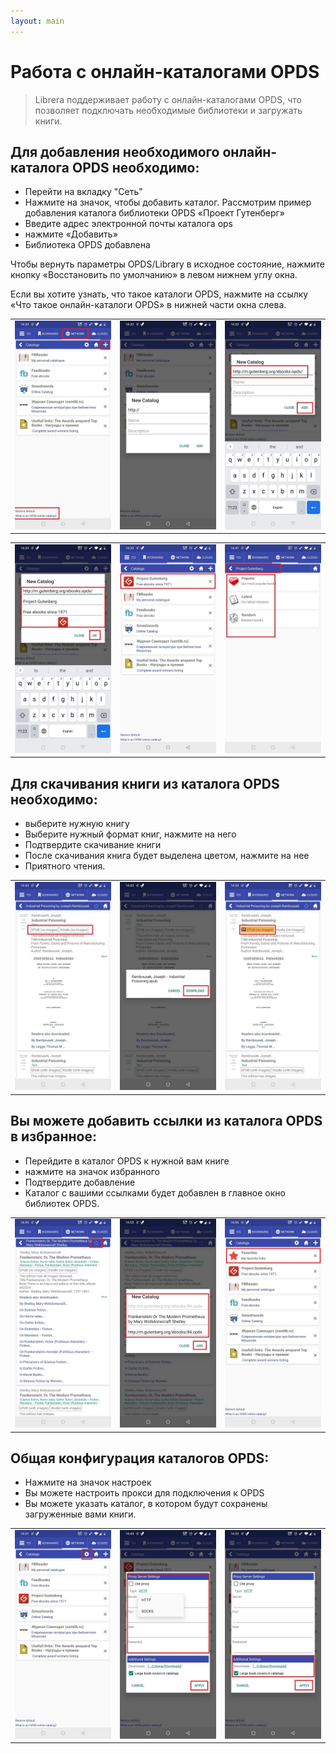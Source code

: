 ```yaml
---
layout: main
---
```


# Работа с онлайн-каталогами OPDS

> Librera поддерживает работу с онлайн-каталогами OPDS, что позволяет подключать необходимые библиотеки и загружать книги.

## Для добавления необходимого онлайн-каталога OPDS необходимо:
* Перейти на вкладку &quot;Сеть&quot;
* Нажмите на значок, чтобы добавить каталог. Рассмотрим пример добавления каталога библиотеки OPDS «Проект Гутенберг»
* Введите адрес электронной почты каталога ops
* нажмите «Добавить»
* Библиотека OPDS добавлена

Чтобы вернуть параметры OPDS/Library в исходное состояние, нажмите кнопку «Восстановить по умолчанию» в левом нижнем углу окна.

Если вы хотите узнать, что такое каталоги OPDS, нажмите на ссылку «Что такое онлайн-каталоги OPDS» в нижней части окна слева.

||||
|-|-|-|
|![](1.jpg)|![](2.jpg)|![](3.jpg)|

||||
|-|-|-|
|![](4.jpg)|![](5.jpg)|![](6.jpg)|


## Для скачивания книги из каталога OPDS необходимо:
* выберите нужную книгу
* Выберите нужный формат книг, нажмите на него
* Подтвердите скачивание книги
* После скачивания книга будет выделена цветом, нажмите на нее
* Приятного чтения.

||||
|-|-|-|
|![](7.jpg)|![](8.jpg)|![](9.jpg)|


## Вы можете добавить ссылки из каталога OPDS в избранное:
* Перейдите в каталог OPDS к нужной вам книге
* нажмите на значок избранного
* Подтвердите добавление
* Каталог с вашими ссылками будет добавлен в главное окно библиотек OPDS.

||||
|-|-|-|
|![](10.jpg)|![](11.jpg)|![](12.jpg)|


## Общая конфигурация каталогов OPDS:
* Нажмите на значок настроек
* Вы можете настроить прокси для подключения к OPDS
* Вы можете указать каталог, в котором будут сохранены загруженные вами книги.

||||
|-|-|-|
|![](17.jpg)|![](18.jpg)|![](19.jpg)|





